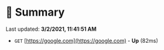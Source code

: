 # 📖 Summary
Last updated: **3/2/2021, 11:41:51 AM**

- `GET` [https://google.com](https://google.com) - **Up** (82ms)
